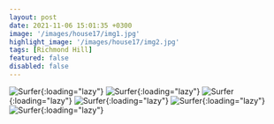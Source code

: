 ```yaml
---
layout: post
date: 2021-11-06 15:01:35 +0300
image: '/images/house17/img1.jpg'
highlight_image: '/images/house17/img2.jpg'
tags: [Richmond Hill]
featured: false
disabled: false
---
```


![Surfer]({{site.baseurl}}/images/house17/img3.jpg){:loading="lazy"}
![Surfer]({{site.baseurl}}/images/house17/img4.jpg){:loading="lazy"}
![Surfer]({{site.baseurl}}/images/house17/img5.jpg){:loading="lazy"}
![Surfer]({{site.baseurl}}/images/house17/img6.jpg){:loading="lazy"}
![Surfer]({{site.baseurl}}/images/house17/img7.jpg){:loading="lazy"}
![Surfer]({{site.baseurl}}/images/house17/img8.jpg){:loading="lazy"} 